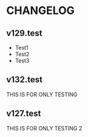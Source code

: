 # CHANGELOG

## v129.test
- Test1
- Test2
- Test3

## v132.test
THIS IS FOR ONLY TESTING

## v127.test
THIS IS FOR ONLY TESTING 2
